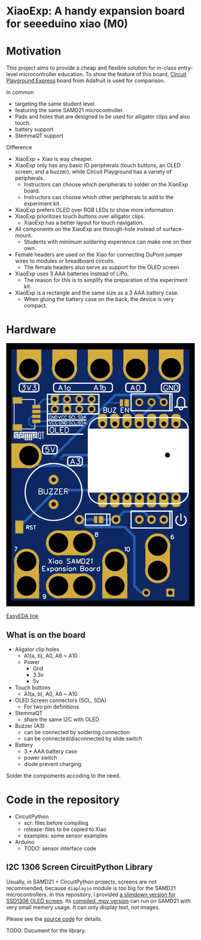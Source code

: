 # XiaoExp: A handy expansion board for seeeduino xiao (M0)

# Motivation

This project aims to provide a cheap and flexible solution for in-class entry-level microcontroller education.
To show the feature of this board,
[Circuit Playground Express](https://www.adafruit.com/product/3333) board from Adafruit is used for comparison.

In common
- targeting the same student level
- featuring the same SAMD21 microcontroller.
- Pads and holes that are designed to be used for alligator clips and also touch.
- battery support
- StemmaQT support

Difference
- XiaoExp + Xiao is way cheaper.
- XiaoExp only has any basic IO peripherals (touch buttons, an OLED screen, and a buzzer), while Circuit Playground has a variety of peripherals.
    - Instructors can choose which peripherals to solder on the XiaoExp board.
    - Instructors can choose which other peripherals to add to the experiment kit.
- XiaoExp prefers OLED over RGB LEDs to show more information
- XiaoExp prioritizes touch buttons over alligator clips.
    - XiaoExp has a better layout for touch navigation.
- All components on the XiaoExp are through-hole instead of surface-mount.
    - Students with minimum soldering experience can make one on their own.
- Female headers are used on the Xiao for connecting DuPont jumper wires to modules or breadboard circuits.
    - The female headers also serve as support for the OLED screen
- XiaoExp uses 3 AAA batteries instead of LiPo.
    - The reason for this is to simplify the preparation of the experiment kit.
- XiaoExp is a rectangle and the same size as a 3 AAA battery case.
    - When gluing the battery case on the back, the device is very compact.

# Hardware

![](media/2022-04-28-13-59-01.png)

[EasyEDA link](https://oshwlab.com/urfdvw/sensor-camp_copy_copy_copy_copy_copy_copy_copy_copy_copy_copy_copy_copy_copy_copy_copy)

## What is on the board

- Aligator clip holes
    - A1(a, b), A0, A6 ~ A10
    - Power
        - Gnd
        - 3.3v
        - 5v
- Touch buttons
    - A1(a, b), A0, A6 ~ A10
- OLED Screen connectors (SCL, SDA)
    - For two pin definitions
- StemmaQT 
    - share the same I2C with OLED
- Buzzer (A3)
    - can be connected by soldering connection
    - can be connected/disconnected by slide switch
- Battery
    - 3 * AAA battery case
    - power switch
    - diode prevent charging

Solder the compoments accoding to the need.

# Code in the repository
- CircuitPython
    - scr: files before compiling
    - release: files to be copied to Xiao
    - examples: some sensor examples
- Arduino
    - TODO: sensor interface code

## I2C 1306 Screen CircuitPython Library
Usually, in SAMD21 + CircuitPython projects,
screens are not recommended,
because `diaplayio` module is too big for the SAMD21 microcontrollers.
In this repository, 
I provided [a slimdown version for SSD1306 OLED screen](./CircuitPython/src/ssd1306.py).
Its [compiled .mpy version](./CircuitPython/release/release/lib/ssd1306.mpy) can run on SAMD21 with very small memery usage.
It can only display text,
not images.

Please see the [source code](./CircuitPython/src/ssd1306.py) for details.

TODO: Document for the library.
